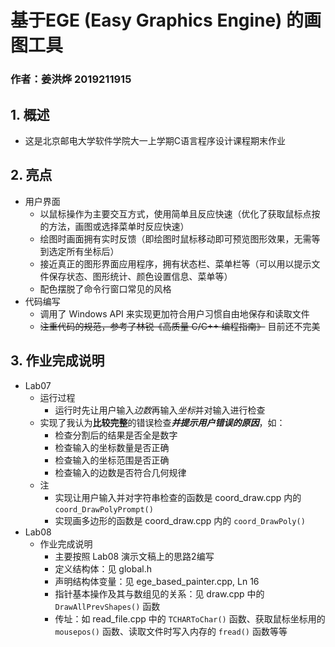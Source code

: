 # 基于EGE (Easy Graphics Engine) 的画图工具
### 作者：姜洪烨 2019211915
## 1. 概述
* 这是北京邮电大学软件学院大一上学期C语言程序设计课程期末作业
## 2. 亮点
* 用户界面
    * 以鼠标操作为主要交互方式，使用简单且反应快速（优化了获取鼠标点按的方法，画图或选择菜单时反应快速）
    * 绘图时画面拥有实时反馈（即绘图时鼠标移动即可预览图形效果，无需等到选定所有坐标后）
    * 接近真正的图形界面应用程序，拥有状态栏、菜单栏等（可以用以提示文件保存状态、图形统计、颜色设置信息、菜单等）
    * 配色摆脱了命令行窗口常见的风格
* 代码编写
    * 调用了 Windows API 来实现更加符合用户习惯自由地保存和读取文件
    * ~~注重代码的规范，参考了林锐《高质量 C/C++ 编程指南》~~ 目前还不完美
## 3. 作业完成说明
* Lab07
    * 运行过程
        * 运行时先让用户输入*边数*再输入*坐标*并对输入进行检查
    * 实现了我认为**比较完整**的错误检查***并提示用户错误的原因***，如：
        * 检查分割后的结果是否全是数字
        * 检查输入的坐标数量是否正确
        * 检查输入的坐标范围是否正确
        * 检查输入的边数是否符合几何规律
    * 注
        * 实现让用户输入并对字符串检查的函数是 coord_draw.cpp 内的 `coord_DrawPolyPrompt()`
		* 实现画多边形的函数是 coord_draw.cpp 内的 `coord_DrawPoly()`
* Lab08
    * 作业完成说明
        * 主要按照 Lab08 演示文稿上的思路2编写
        * 定义结构体：见 global.h
        * 声明结构体变量：见 ege_based_painter.cpp, Ln 16
        * 指针基本操作及其与数组见的关系：见 draw.cpp 中的 `DrawAllPrevShapes()` 函数
        * 传址：如 read_file.cpp 中的 `TCHARToChar()` 函数、获取鼠标坐标用的 `mousepos()` 函数、读取文件时写入内存的 `fread()` 函数等等
